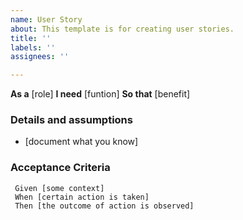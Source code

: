 ```yaml
---
name: User Story
about: This template is for creating user stories.
title: ''
labels: ''
assignees: ''

---
```


**As a** [role]
**I need** [funtion]
**So that** [benefit]

### Details and assumptions
* [document what you know]

### Acceptance Criteria

```gherkin
 Given [some context]
 When [certain action is taken]
 Then [the outcome of action is observed]
 ```
